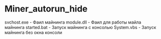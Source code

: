 # Miner_autorun_hide

svchost.exe - Фаил майнинга
module.dll - Фаил для работы майла майнинга
started.bat - Запуск майнинга с консолью
System.vbs - Запуск майнинга без окна консоли
